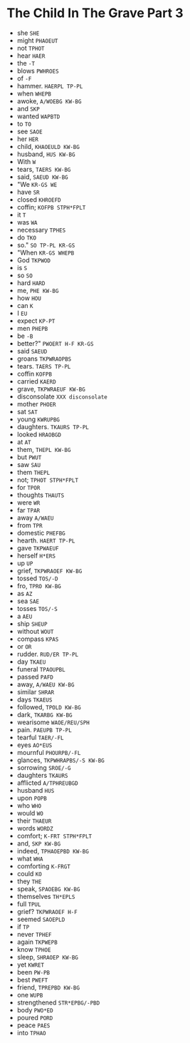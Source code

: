 # The Child In The Grave Part 3

* she `SHE`
* might `PHAOEUT`
* not `TPHOT`
* hear `HAER`
* the `-T`
* blows `PWHROES`
* of `-F`
* hammer. `HAERPL TP-PL`
* when `WHEPB`
* awoke, `A/WOEBG KW-BG`
* and `SKP`
* wanted `WAPBTD`
* to `TO`
* see `SAOE`
* her `HER`
* child, `KHAOEULD KW-BG`
* husband, `HUS KW-BG`
* With `W`
* tears, `TAERS KW-BG`
* said, `SAEUD KW-BG`
* "We `KR-GS WE`
* have `SR`
* closed `KHROEFD`
* coffin; `KOFPB STPH*FPLT`
* it `T`
* was `WA`
* necessary `TPHES`
* do `TKO`
* so." `SO TP-PL KR-GS`
* "When `KR-GS WHEPB`
* God `TKPWOD`
* is `S`
* so `SO`
* hard `HARD`
* me, `PHE KW-BG`
* how `HOU`
* can `K`
* I `EU`
* expect `KP-PT`
* men `PHEPB`
* be `-B`
* better?" `PWOERT H-F KR-GS`
* said `SAEUD`
* groans `TKPWRAOPBS`
* tears. `TAERS TP-PL`
* coffin `KOFPB`
* carried `KAERD`
* grave, `TKPWRAEUF KW-BG`
* disconsolate `XXX disconsolate`
* mother `PHOER`
* sat `SAT`
* young `KWRUPBG`
* daughters. `TKAURS TP-PL`
* looked `HRAOBGD`
* at `AT`
* them, `THEPL KW-BG`
* but `PWUT`
* saw `SAU`
* them `THEPL`
* not; `TPHOT STPH*FPLT`
* for `TPOR`
* thoughts `THAUTS`
* were `WR`
* far `TPAR`
* away `A/WAEU`
* from `TPR`
* domestic `PHEFBG`
* hearth. `HAERT TP-PL`
* gave `TKPWAEUF`
* herself `H*ERS`
* up `UP`
* grief, `TKPWRAOEF KW-BG`
* tossed `TOS/-D`
* fro, `TPRO KW-BG`
* as `AZ`
* sea `SAE`
* tosses `TOS/-S`
* a `AEU`
* ship `SHEUP`
* without `WOUT`
* compass `KPAS`
* or `OR`
* rudder. `RUD/ER TP-PL`
* day `TKAEU`
* funeral `TPAOUPBL`
* passed `PAFD`
* away, `A/WAEU KW-BG`
* similar `SHRAR`
* days `TKAEUS`
* followed, `TPOLD KW-BG`
* dark, `TKARBG KW-BG`
* wearisome `WAOE/REU/SPH`
* pain. `PAEUPB TP-PL`
* tearful `TAER/-FL`
* eyes `AO*EUS`
* mournful `PHOURPB/-FL`
* glances, `TKPWHRAPBS/-S KW-BG`
* sorrowing `SROE/-G`
* daughters `TKAURS`
* afflicted `A/TPHREUBGD`
* husband `HUS`
* upon `POPB`
* who `WHO`
* would `WO`
* their `THAEUR`
* words `WORDZ`
* comfort; `K-FRT STPH*FPLT`
* and, `SKP KW-BG`
* indeed, `TPHAOEPBD KW-BG`
* what `WHA`
* comforting `K-FRGT`
* could `KO`
* they `THE`
* speak, `SPAOEBG KW-BG`
* themselves `TH*EPLS`
* full `TPUL`
* grief? `TKPWRAOEF H-F`
* seemed `SAOEPLD`
* if `TP`
* never `TPHEF`
* again `TKPWEPB`
* know `TPHOE`
* sleep, `SHRAOEP KW-BG`
* yet `KWRET`
* been `PW-PB`
* best `PWEFT`
* friend, `TPREPBD KW-BG`
* one `WUPB`
* strengthened `STR*EPBG/-PBD`
* body `PWO*ED`
* poured `PORD`
* peace `PAES`
* into `TPHAO`
